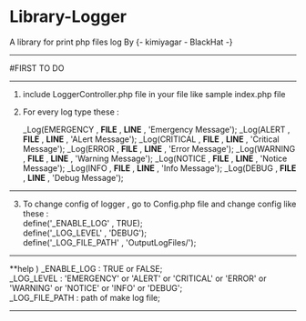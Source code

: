 # Library-Logger
A library for print php files log By {- kimiyagar - BlackHat -}
*******************************************************************************
#FIRST TO DO
*******************************************************************************
1) include LoggerController.php file in your file like sample index.php file<br />
2) For every log type these :<br />

    _Log(EMERGENCY , __FILE__ , __LINE__ , 'Emergency Message');
    _Log(ALERT     , __FILE__ , __LINE__ , 'ALert Message');
    _Log(CRITICAL  , __FILE__ , __LINE__ , 'Critical Message');
    _Log(ERROR     , __FILE__ , __LINE__ , 'Error Message');
    _Log(WARNING   , __FILE__ , __LINE__ , 'Warning Message');
    _Log(NOTICE    , __FILE__ , __LINE__ , 'Notice Message');
    _Log(INFO      , __FILE__ , __LINE__ , 'Info Message');
    _Log(DEBUG     , __FILE__ , __LINE__ , 'Debug Message');
*******************************************************************************
3) To change config of logger , go to Config.php file and change config like these :<br />
	define('_ENABLE_LOG'        , TRUE);<br />
	define('_LOG_LEVEL'         , 'DEBUG');<br />
	define('_LOG_FILE_PATH'     , 'OutputLogFiles/');<br />
*******************************************************************************
**help )
_ENABLE_LOG : TRUE or FALSE;<br />
_LOG_LEVEL : 'EMERGENCY' or 'ALERT' or 'CRITICAL' or 'ERROR' or 'WARNING' or 'NOTICE' or 'INFO' or 'DEBUG';<br />
_LOG_FILE_PATH : path of make log file;<br />
*******************************************************************************
		